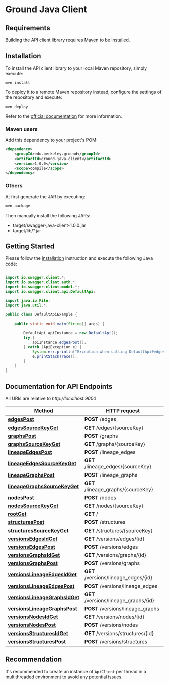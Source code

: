 # Ground Java Client

## Requirements

Building the API client library requires [Maven](https://maven.apache.org/) to be installed.

## Installation

To install the API client library to your local Maven repository, simply execute:

```shell
mvn install
```

To deploy it to a remote Maven repository instead, configure the settings of the repository and execute:

```shell
mvn deploy
```

Refer to the [official documentation](https://maven.apache.org/plugins/maven-deploy-plugin/usage.html) for more information.

### Maven users

Add this dependency to your project's POM:

```xml
<dependency>
    <groupId>edu.berkeley.ground</groupId>
    <artifactId>ground-java-client</artifactId>
    <version>1.0.0</version>
    <scope>compile</scope>
</dependency>
```

### Others

At first generate the JAR by executing:

    mvn package

Then manually install the following JARs:

* target/swagger-java-client-1.0.0.jar
* target/lib/*.jar

## Getting Started

Please follow the [installation](#installation) instruction and execute the following Java code:

```java

import io.swagger.client.*;
import io.swagger.client.auth.*;
import io.swagger.client.model.*;
import io.swagger.client.api.DefaultApi;

import java.io.File;
import java.util.*;

public class DefaultApiExample {

    public static void main(String[] args) {
        
        DefaultApi apiInstance = new DefaultApi();
        try {
            apiInstance.edgesPost();
        } catch (ApiException e) {
            System.err.println("Exception when calling DefaultApi#edgesPost");
            e.printStackTrace();
        }
    }
}

```

## Documentation for API Endpoints

All URIs are relative to *http://localhost:9000*

Method | HTTP request
------------- | -------------
[**edgesPost**](docs/DefaultApi.md#edgesPost) | **POST** /edges
[**edgesSourceKeyGet**](docs/DefaultApi.md#edgesSourceKeyGet) | **GET** /edges/{sourceKey}
[**graphsPost**](docs/DefaultApi.md#graphsPost) | **POST** /graphs
[**graphsSourceKeyGet**](docs/DefaultApi.md#graphsSourceKeyGet) | **GET** /graphs/{sourceKey}
[**lineageEdgesPost**](docs/DefaultApi.md#lineageEdgesPost) | **POST** /lineage_edges
[**lineageEdgesSourceKeyGet**](docs/DefaultApi.md#lineageEdgesSourceKeyGet) | **GET** /lineage_edges/{sourceKey}
[**lineageGraphsPost**](docs/DefaultApi.md#lineageGraphsPost) | **POST** /lineage_graphs
[**lineageGraphsSourceKeyGet**](docs/DefaultApi.md#lineageGraphsSourceKeyGet) | **GET** /lineage_graphs/{sourceKey}
[**nodesPost**](docs/DefaultApi.md#nodesPost) | **POST** /nodes
[**nodesSourceKeyGet**](docs/DefaultApi.md#nodesSourceKeyGet) | **GET** /nodes/{sourceKey}
[**rootGet**](docs/DefaultApi.md#rootGet) | **GET** /
[**structuresPost**](docs/DefaultApi.md#structuresPost) | **POST** /structures
[**structuresSourceKeyGet**](docs/DefaultApi.md#structuresSourceKeyGet) | **GET** /structures/{sourceKey}
[**versionsEdgesIdGet**](docs/DefaultApi.md#versionsEdgesIdGet) | **GET** /versions/edges/{id}
[**versionsEdgesPost**](docs/DefaultApi.md#versionsEdgesPost) | **POST** /versions/edges
[**versionsGraphsIdGet**](docs/DefaultApi.md#versionsGraphsIdGet) | **GET** /versions/graphs/{id}
[**versionsGraphsPost**](docs/DefaultApi.md#versionsGraphsPost) | **POST** /versions/graphs
[**versionsLineageEdgesIdGet**](docs/DefaultApi.md#versionsLineageEdgesIdGet) | **GET** /versions/lineage_edges/{id}
[**versionsLineageEdgesPost**](docs/DefaultApi.md#versionsLineageEdgesPost) | **POST** /versions/lineage_edges
[**versionsLineageGraphsIdGet**](docs/DefaultApi.md#versionsLineageGraphsIdGet) | **GET** /versions/lineage_graphs/{id}
[**versionsLineageGraphsPost**](docs/DefaultApi.md#versionsLineageGraphsPost) | **POST** /versions/lineage_graphs
[**versionsNodesIdGet**](docs/DefaultApi.md#versionsNodesIdGet) | **GET** /versions/nodes/{id}
[**versionsNodesPost**](docs/DefaultApi.md#versionsNodesPost) | **POST** /versions/nodes
[**versionsStructuresIdGet**](docs/DefaultApi.md#versionsStructuresIdGet) | **GET** /versions/structures/{id}
[**versionsStructuresPost**](docs/DefaultApi.md#versionsStructuresPost) | **POST** /versions/structures

## Recommendation

It's recommended to create an instance of `ApiClient` per thread in a multithreaded environment to avoid any potential issues.

